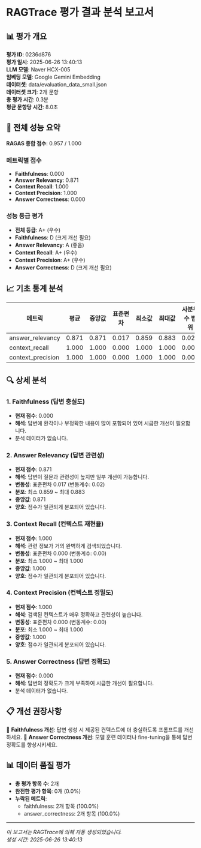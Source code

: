 # RAGTrace 평가 결과 분석 보고서

## 📊 평가 개요

**평가 ID**: 0236d876  
**평가 일시**: 2025-06-26 13:40:13  
**LLM 모델**: Naver HCX-005  
**임베딩 모델**: Google Gemini Embedding  
**데이터셋**: data/evaluation_data_small.json  
**데이터셋 크기**: 2개 문항  
**총 평가 시간**: 0.3분  
**평균 문항당 시간**: 8.0초  

## 🎯 전체 성능 요약

**RAGAS 종합 점수**: 0.957 / 1.000

### 메트릭별 점수
- **Faithfulness**: 0.000
- **Answer Relevancy**: 0.871
- **Context Recall**: 1.000
- **Context Precision**: 1.000
- **Answer Correctness**: 0.000

### 성능 등급 평가
- **전체 등급**: A+ (우수)
- **Faithfulness**: D (크게 개선 필요)
- **Answer Relevancy**: A (좋음)
- **Context Recall**: A+ (우수)
- **Context Precision**: A+ (우수)
- **Answer Correctness**: D (크게 개선 필요)

## 📈 기초 통계 분석

| 메트릭 | 평균 | 중앙값 | 표준편차 | 최소값 | 최대값 | 사분위수 범위 |
|--------|------|--------|----------|--------|--------|---------------|
| answer_relevancy | 0.871 | 0.871 | 0.017 | 0.859 | 0.883 | 0.024 |
| context_recall | 1.000 | 1.000 | 0.000 | 1.000 | 1.000 | 0.000 |
| context_precision | 1.000 | 1.000 | 0.000 | 1.000 | 1.000 | 0.000 |

## 🔍 상세 분석

### 1. Faithfulness (답변 충실도)
- **현재 점수**: 0.000
- **해석**: 답변에 환각이나 부정확한 내용이 많이 포함되어 있어 시급한 개선이 필요합니다.
- 분석 데이터가 없습니다.

### 2. Answer Relevancy (답변 관련성)
- **현재 점수**: 0.871
- **해석**: 답변이 질문과 관련성이 높지만 일부 개선이 가능합니다.
- **변동성**: 표준편차 0.017 (변동계수: 0.02)
- **분포**: 최소 0.859 ~ 최대 0.883
- **중앙값**: 0.871
- **양호**: 점수가 일관되게 분포되어 있습니다.

### 3. Context Recall (컨텍스트 재현율)
- **현재 점수**: 1.000
- **해석**: 관련 정보가 거의 완벽하게 검색되었습니다.
- **변동성**: 표준편차 0.000 (변동계수: 0.00)
- **분포**: 최소 1.000 ~ 최대 1.000
- **중앙값**: 1.000
- **양호**: 점수가 일관되게 분포되어 있습니다.

### 4. Context Precision (컨텍스트 정밀도)
- **현재 점수**: 1.000
- **해석**: 검색된 컨텍스트가 매우 정확하고 관련성이 높습니다.
- **변동성**: 표준편차 0.000 (변동계수: 0.00)
- **분포**: 최소 1.000 ~ 최대 1.000
- **중앙값**: 1.000
- **양호**: 점수가 일관되게 분포되어 있습니다.


### 5. Answer Correctness (답변 정확도)
- **현재 점수**: 0.000
- **해석**: 답변의 정확도가 크게 부족하여 시급한 개선이 필요합니다.
- 분석 데이터가 없습니다.


## 📋 개선 권장사항

📌 **Faithfulness 개선**: 답변 생성 시 제공된 컨텍스트에 더 충실하도록 프롬프트를 개선하세요.
📌 **Answer Correctness 개선**: 모델 훈련 데이터나 fine-tuning을 통해 답변 정확도를 향상시키세요.

## 📊 데이터 품질 평가

- **총 평가 항목 수**: 2개
- **완전한 평가 항목**: 0개 (0.0%)
- **누락된 메트릭**:
  - faithfulness: 2개 항목 (100.0%)
  - answer_correctness: 2개 항목 (100.0%)

---

*이 보고서는 RAGTrace에 의해 자동 생성되었습니다.*  
*생성 시간: 2025-06-26 13:40:13*
